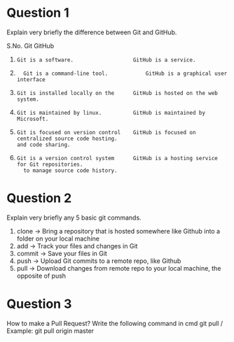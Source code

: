 # Question 1
Explain very briefly the difference between Git and GitHub.

S.No.       	Git	                                 GitHub
1.	   Git is a software.                  	GitHub is a service.
2.   	 Git is a command-line tool.	        GitHub is a graphical user interface
3.	   Git is installed locally on the      GitHub is hosted on the web
       system.
4.	   Git is maintained by linux.	        GitHub is maintained by Microsoft.
5.	   Git is focused on version control    GitHub is focused on centralized source code hosting.
       and code sharing.
6.	   Git is a version control system      GitHub is a hosting service for Git repositories.
 	     to manage source code history. 


# Question 2
Explain very briefly any 5 basic git commands.

1) clone -> Bring a repository that is hosted somewhere like Github into a folder on your local machine
2) add -> Track your files and changes in Git 
3) commit -> Save your files in Git
4) push -> Upload Git commits to a remote repo, like Github
5) pull -> Download changes from remote repo to your local
           machine, the opposite of push
           
          
# Question 3
How to make a Pull Request?
Write the following command in cmd
git pull <options><remote>/<branchname>  
Example:
git pull origin master

